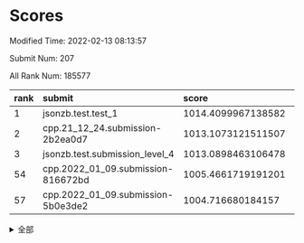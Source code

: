 # Scores

Modified Time: 2022-02-13 08:13:57

Submit Num: 207

All Rank Num: 185577

| rank |               submit               |       score        |       sigma        | pk_num |
| :--- | :--------------------------------- | :----------------- | :----------------- | :----- |
| 1    | jsonzb.test.test_1                 | 1014.4099967138582 | 0.8486286019626097 | 3586   |
| 2    | cpp.21_12_24.submission-2b2ea0d7   | 1013.1073121511507 | 0.7977043763738251 | 3588   |
| 3    | jsonzb.test.submission_level_4     | 1013.0898463106478 | 0.7942747007463914 | 3584   |
| 54   | cpp.2022_01_09.submission-816672bd | 1005.4661719191201 | 0.7056835318799437 | 3587   |
| 57   | cpp.2022_01_09.submission-5b0e3de2 | 1004.716680184157  | 0.7205359767978593 | 3584   |


<details>
<summary>全部</summary>

| rank |                 submit                 |       score        |       sigma        | pk_num |
| :--- | :------------------------------------- | :----------------- | :----------------- | :----- |
| 1    | jsonzb.test.test_1                     | 1014.4099967138582 | 0.8486286019626097 | 3586   |
| 2    | cpp.21_12_24.submission-2b2ea0d7       | 1013.1073121511507 | 0.7977043763738251 | 3588   |
| 3    | jsonzb.test.submission_level_4         | 1013.0898463106478 | 0.7942747007463914 | 3584   |
| 4    | gobigger.level_3.submission_level_3_40 | 1011.0965742208638 | 0.7571650114733385 | 3589   |
| 5    | gobigger.level_3.submission_level_3_4  | 1010.9979984519521 | 0.7822471446070518 | 3590   |
| 6    | gobigger.level_3.submission_level_3_21 | 1010.9084719981117 | 0.749246457438199  | 3587   |
| 7    | gobigger.level_3.submission_level_3_14 | 1010.8597830254632 | 0.7386299471941149 | 3587   |
| 8    | gobigger.level_3.submission_level_3_7  | 1010.8473963927581 | 0.7548381229227703 | 3590   |
| 9    | gobigger.level_3.submission_level_3_46 | 1010.833631995875  | 0.7691180600498249 | 3591   |
| 10   | gobigger.level_3.submission_level_3_49 | 1010.703999430082  | 0.753194510624175  | 3590   |
| 11   | gobigger.level_3.submission_level_3_2  | 1010.6728980740633 | 0.7763537895090011 | 3590   |
| 12   | gobigger.level_3.submission_level_3_37 | 1010.5742583023283 | 0.7514406233831525 | 3584   |
| 13   | gobigger.level_3.submission_level_3_28 | 1010.5437747371446 | 0.7610729296822106 | 3584   |
| 14   | gobigger.level_3.submission_level_3_16 | 1010.4619465555124 | 0.7602652741822822 | 3590   |
| 15   | gobigger.level_3.submission_level_3_29 | 1010.4522766246282 | 0.7718229144275991 | 3585   |
| 16   | gobigger.level_3.submission_level_3_24 | 1010.4506848935673 | 0.7534611910851565 | 3586   |
| 17   | gobigger.level_3.submission_level_3_9  | 1010.4372514800303 | 0.7576790918466019 | 3586   |
| 18   | gobigger.level_3.submission_level_3_1  | 1010.405704086806  | 0.766348819522075  | 3588   |
| 19   | gobigger.level_3.submission_level_3_42 | 1010.3594521623385 | 0.752561240636276  | 3587   |
| 20   | gobigger.level_3.submission_level_3_5  | 1010.3458054809435 | 0.7598684241736253 | 3588   |
| 21   | gobigger.level_3.submission_level_3_38 | 1010.2457366919757 | 0.7817461478317422 | 3587   |
| 22   | gobigger.level_3.submission_level_3_8  | 1010.1941324487711 | 0.7578476014830742 | 3585   |
| 23   | gobigger.level_3.submission_level_3_41 | 1010.145074945672  | 0.7549985805731199 | 3587   |
| 24   | gobigger.level_3.submission_level_3_12 | 1010.1396463365965 | 0.757006167099988  | 3587   |
| 25   | gobigger.level_3.submission_level_3_30 | 1009.9872012591641 | 0.7545655131930378 | 3587   |
| 26   | gobigger.level_3.submission_level_3_13 | 1009.9543446492015 | 0.7677893148772565 | 3588   |
| 27   | gobigger.level_3.submission_level_3_36 | 1009.9038545117055 | 0.7667688702326555 | 3582   |
| 28   | gobigger.level_3.submission_level_3_44 | 1009.8739161619219 | 0.7423098858928792 | 3585   |
| 29   | gobigger.level_3.submission_level_3_33 | 1009.7954209481406 | 0.7591045712986506 | 3579   |
| 30   | gobigger.level_3.submission_level_3_6  | 1009.7806638169612 | 0.7545453786156362 | 3588   |
| 31   | gobigger.level_3.submission_level_3_15 | 1009.7504548831931 | 0.7578065241294    | 3585   |
| 32   | gobigger.level_3.submission_level_3_18 | 1009.7422244158291 | 0.7415719007693924 | 3588   |
| 33   | gobigger.level_3.submission_level_3_43 | 1009.7236319193989 | 0.7495358584422038 | 3592   |
| 34   | gobigger.level_3.submission_level_3_34 | 1009.6573568190066 | 0.7669436096347414 | 3582   |
| 35   | gobigger.level_3.submission_level_3_0  | 1009.6228679790113 | 0.7672650695338228 | 3583   |
| 36   | gobigger.level_3.submission_level_3_35 | 1009.622604300561  | 0.7499034600195167 | 3588   |
| 37   | gobigger.level_3.submission_level_3_25 | 1009.5715498975268 | 0.7397234311477772 | 3584   |
| 38   | gobigger.level_3.submission_level_3_11 | 1009.5442187517997 | 0.7447209739187832 | 3595   |
| 39   | gobigger.level_3.submission_level_3_22 | 1009.4515368911235 | 0.7452864159233764 | 3584   |
| 40   | gobigger.level_3.submission_level_3_20 | 1009.3310074603002 | 0.7417796940908813 | 3587   |
| 41   | gobigger.level_3.submission_level_3_45 | 1009.2416141143392 | 0.7530890200023918 | 3585   |
| 42   | gobigger.level_3.submission_level_3_32 | 1009.1876815868341 | 0.7355564696598467 | 3589   |
| 43   | gobigger.level_3.submission_level_3_3  | 1009.1726245839587 | 0.7422248016885425 | 3583   |
| 44   | gobigger.level_3.submission_level_3_23 | 1009.1556980091698 | 0.7423640113989108 | 3585   |
| 45   | gobigger.level_3.submission_level_3_26 | 1009.1365945221436 | 0.7524040967110757 | 3584   |
| 46   | gobigger.level_3.submission_level_3_39 | 1009.0358020702979 | 0.7407039177121377 | 3587   |
| 47   | gobigger.level_3.submission_level_3_19 | 1008.6273591522773 | 0.7394668344041446 | 3588   |
| 48   | gobigger.level_3.submission_level_3_17 | 1008.5919413339855 | 0.7330247155942063 | 3584   |
| 49   | gobigger.level_3.submission_level_3_31 | 1008.5799948620245 | 0.7483788217203474 | 3585   |
| 50   | gobigger.level_3.submission_level_3_27 | 1008.502112604733  | 0.7328976893344868 | 3586   |
| 51   | gobigger.level_3.submission_level_3_47 | 1008.272639159841  | 0.7266416059804894 | 3591   |
| 52   | gobigger.level_3.submission_level_3_48 | 1008.146001406427  | 0.7294833402423361 | 3589   |
| 53   | gobigger.level_3.submission_level_3_10 | 1007.2822464593061 | 0.750257883304265  | 3586   |
| 54   | cpp.2022_01_09.submission-816672bd     | 1005.4661719191201 | 0.7056835318799437 | 3587   |
| 55   | gobigger.level_1.submission_level_1_6  | 1005.149549888596  | 0.7223961850619873 | 3591   |
| 56   | gobigger.level_1.submission_level_1_32 | 1004.7932800383205 | 0.7105847007523737 | 3588   |
| 57   | cpp.2022_01_09.submission-5b0e3de2     | 1004.716680184157  | 0.7205359767978593 | 3584   |
| 58   | gobigger.level_1.submission_level_1_43 | 1004.6802954576142 | 0.7170618982043843 | 3584   |
| 59   | gobigger.level_1.submission_level_1_15 | 1004.6518889557491 | 0.7223106522254209 | 3591   |
| 60   | gobigger.level_1.submission_level_1_31 | 1004.6499263694996 | 0.7053019015364539 | 3585   |
| 61   | gobigger.level_1.submission_level_1_45 | 1004.5714920580534 | 0.7399924759765373 | 3584   |
| 62   | gobigger.level_1.submission_level_1_36 | 1004.4933908974994 | 0.7133829936001677 | 3591   |
| 63   | gobigger.level_1.submission_level_1_13 | 1004.2780421397076 | 0.7193211473066617 | 3590   |
| 64   | gobigger.level_1.submission_level_1_37 | 1004.1913988788017 | 0.728581088316843  | 3589   |
| 65   | gobigger.level_1.submission_level_1_27 | 1004.1014632649674 | 0.722795800047388  | 3583   |
| 66   | gobigger.level_1.submission_level_1_8  | 1003.9810645858155 | 0.7088309974263347 | 3587   |
| 67   | gobigger.level_1.submission_level_1_10 | 1003.9026448750352 | 0.7149194634212953 | 3586   |
| 68   | gobigger.level_1.submission_level_1_44 | 1003.7276828078765 | 0.7100002882517297 | 3584   |
| 69   | gobigger.level_1.submission_level_1_29 | 1003.673912207111  | 0.7098730425443557 | 3590   |
| 70   | gobigger.level_1.submission_level_1_42 | 1003.6145633409184 | 0.7140633822868476 | 3583   |
| 71   | gobigger.level_1.submission_level_1_41 | 1003.5698048781608 | 0.7230595408336153 | 3586   |
| 72   | gobigger.level_1.submission_level_1_35 | 1003.5310600851176 | 0.7159060713299069 | 3584   |
| 73   | gobigger.level_1.submission_level_1_2  | 1003.5181058231271 | 0.7161147162873454 | 3589   |
| 74   | gobigger.level_1.submission_level_1_20 | 1003.5015666472452 | 0.709284399500124  | 3584   |
| 75   | gobigger.level_1.submission_level_1_26 | 1003.4697061132425 | 0.715707006228793  | 3585   |
| 76   | gobigger.level_1.submission_level_1_4  | 1003.242045017504  | 0.704474140793916  | 3586   |
| 77   | gobigger.level_1.submission_level_1_28 | 1003.160614799739  | 0.7156104915994993 | 3580   |
| 78   | gobigger.level_1.submission_level_1_18 | 1003.1476859310727 | 0.7059254105943212 | 3581   |
| 79   | gobigger.level_1.submission_level_1_49 | 1003.1466756308128 | 0.712461784843318  | 3587   |
| 80   | gobigger.level_1.submission_level_1_46 | 1003.0911612939224 | 0.7139101801814138 | 3587   |
| 81   | gobigger.level_1.submission_level_1_24 | 1003.0651818151055 | 0.7269357001876771 | 3589   |
| 82   | gobigger.level_1.submission_level_1_23 | 1003.0532943400078 | 0.7223498505119944 | 3579   |
| 83   | gobigger.level_1.submission_level_1_22 | 1002.9804583333852 | 0.7107977597046354 | 3590   |
| 84   | gobigger.level_1.submission_level_1_21 | 1002.943445421195  | 0.7079891430348181 | 3581   |
| 85   | gobigger.level_1.submission_level_1_25 | 1002.8579826176713 | 0.7100379326758687 | 3585   |
| 86   | gobigger.level_1.submission_level_1_14 | 1002.8519183265096 | 0.7103936192394568 | 3580   |
| 87   | gobigger.level_1.submission_level_1_16 | 1002.683136940093  | 0.7175410238321577 | 3585   |
| 88   | gobigger.level_1.submission_level_1_47 | 1002.6612210015322 | 0.7118211687322497 | 3589   |
| 89   | gobigger.level_1.submission_level_1_11 | 1002.6391819846518 | 0.7224106888335314 | 3583   |
| 90   | gobigger.level_1.submission_level_1_39 | 1002.629770539874  | 0.7133716373778201 | 3580   |
| 91   | gobigger.level_1.submission_level_1_12 | 1002.6256253052217 | 0.7245361183293001 | 3591   |
| 92   | gobigger.level_1.submission_level_1_33 | 1002.6217835194147 | 0.7095337553085251 | 3588   |
| 93   | gobigger.level_1.submission_level_1_40 | 1002.6215603839498 | 0.7156633192240918 | 3590   |
| 94   | gobigger.level_1.submission_level_1_5  | 1002.5693969673873 | 0.7141997852902318 | 3586   |
| 95   | gobigger.level_1.submission_level_1_1  | 1002.471401117432  | 0.7240666429781507 | 3586   |
| 96   | gobigger.level_1.submission_level_1_0  | 1002.4559690805945 | 0.7167956646849565 | 3588   |
| 97   | gobigger.level_1.submission_level_1_9  | 1002.4306057695115 | 0.713592411120321  | 3580   |
| 98   | gobigger.level_1.submission_level_1_3  | 1002.4138609579795 | 0.7155603432625626 | 3583   |
| 99   | gobigger.level_1.submission_level_1_48 | 1002.3180692641116 | 0.7012364061380151 | 3586   |
| 100  | gobigger.level_1.submission_level_1_7  | 1002.3083798527791 | 0.7169478660174897 | 3584   |
| 101  | gobigger.level_1.submission_level_1_34 | 1002.2952315560701 | 0.7118468536199272 | 3588   |
| 102  | gobigger.level_1.submission_level_1_30 | 1002.1351493388355 | 0.7243509155123888 | 3584   |
| 103  | gobigger.level_1.submission_level_1_17 | 1002.0387102174673 | 0.7079405248181416 | 3586   |
| 104  | gobigger.level_1.submission_level_1_19 | 1001.996957606993  | 0.7175643173675941 | 3585   |
| 105  | gobigger.level_1.submission_level_1_38 | 1001.800039146628  | 0.7258358510292041 | 3580   |
| 106  | gobigger.random.submission_random_30   | 997.450363730291   | 0.7028876893770701 | 3585   |
| 107  | gobigger.random.submission_random_34   | 997.1400360013189  | 0.7223674912942375 | 3584   |
| 108  | gobigger.random.submission_random_19   | 996.6943210655353  | 0.7026744943301937 | 3582   |
| 109  | gobigger.random.submission_random_29   | 996.6456932720267  | 0.7047336774385595 | 3591   |
| 110  | gobigger.random.submission_random_44   | 996.6346062322151  | 0.7152206007781691 | 3586   |
| 111  | gobigger.random.submission_random_6    | 996.6136987563684  | 0.6959997378634262 | 3591   |
| 112  | gobigger.random.submission_random_18   | 996.5806558263461  | 0.6997591663964613 | 3586   |
| 113  | gobigger.random.submission_random_12   | 996.5797045178301  | 0.7098967395436173 | 3588   |
| 114  | gobigger.random.submission_random_41   | 996.4700503032558  | 0.7173077552414955 | 3589   |
| 115  | gobigger.random.submission_random_48   | 996.4322418451236  | 0.6982607649372979 | 3589   |
| 116  | gobigger.random.submission_random_9    | 996.4296370739647  | 0.6990926337454215 | 3592   |
| 117  | gobigger.random.submission_random_23   | 996.4093114693871  | 0.7098653588435992 | 3585   |
| 118  | gobigger.random.submission_random_33   | 996.3022478910349  | 0.7063853523089633 | 3589   |
| 119  | gobigger.random.submission_random_2    | 996.2731946498627  | 0.7143783318707145 | 3578   |
| 120  | gobigger.random.submission_random_13   | 996.258924162592   | 0.716245412658399  | 3586   |
| 121  | gobigger.random.submission_random_38   | 996.2367038761455  | 0.7152344319415835 | 3591   |
| 122  | gobigger.random.submission_random_42   | 996.176404139839   | 0.708299653665394  | 3592   |
| 123  | gobigger.random.submission_random_36   | 996.1592800071055  | 0.7078950143732111 | 3586   |
| 124  | gobigger.random.submission_random_5    | 996.1233809354864  | 0.7222411398401833 | 3585   |
| 125  | gobigger.random.submission_random_0    | 996.0504363768385  | 0.7105298906924888 | 3589   |
| 126  | gobigger.random.submission_random_14   | 996.0168951271489  | 0.7205091542563289 | 3585   |
| 127  | gobigger.random.submission_random_31   | 995.9771965634367  | 0.7100913084725865 | 3587   |
| 128  | gobigger.random.submission_random_39   | 995.9751837308681  | 0.7110257410888875 | 3582   |
| 129  | gobigger.random.submission_random_35   | 995.9394855274451  | 0.706991902723193  | 3583   |
| 130  | gobigger.random.submission_random_47   | 995.9388238766012  | 0.7197638219995918 | 3580   |
| 131  | gobigger.random.submission_random_43   | 995.9170102014298  | 0.7088284628733074 | 3584   |
| 132  | gobigger.random.submission_random_3    | 995.9166822212513  | 0.7172013191256281 | 3589   |
| 133  | gobigger.random.submission_random_32   | 995.9074622944356  | 0.7104612429594903 | 3586   |
| 134  | gobigger.random.submission_random_20   | 995.891058636751   | 0.7234773089825706 | 3589   |
| 135  | gobigger.random.submission_random_27   | 995.8640819233287  | 0.7137320840552159 | 3585   |
| 136  | gobigger.random.submission_random_46   | 995.8630959471648  | 0.714725077964106  | 3588   |
| 137  | gobigger.random.submission_random_45   | 995.8012340578699  | 0.7042953952377708 | 3581   |
| 138  | gobigger.random.submission_random_10   | 995.7930714902491  | 0.7046101710355825 | 3588   |
| 139  | gobigger.random.submission_random_16   | 995.7820319452062  | 0.7013315130139469 | 3589   |
| 140  | gobigger.random.submission_random_21   | 995.7171307248898  | 0.7126836320946403 | 3584   |
| 141  | gobigger.random.submission_random_40   | 995.6776006398519  | 0.710397351492326  | 3587   |
| 142  | gobigger.random.submission_random_7    | 995.5721167775081  | 0.7137687448410545 | 3591   |
| 143  | gobigger.random.submission_random_8    | 995.5703156039641  | 0.7010954226817454 | 3584   |
| 144  | gobigger.random.submission_random_22   | 995.5675054921761  | 0.7057477156158849 | 3584   |
| 145  | gobigger.random.submission_random_17   | 995.5637165988937  | 0.7131298416717008 | 3583   |
| 146  | gobigger.random.submission_random_26   | 995.5266554957749  | 0.7025262503709158 | 3581   |
| 147  | gobigger.random.submission_random_25   | 995.5077001055827  | 0.7052925037706669 | 3582   |
| 148  | gobigger.random.submission_random_1    | 995.4578233370594  | 0.7304496172820727 | 3584   |
| 149  | gobigger.random.submission_random_28   | 995.4488055253628  | 0.7162223253350986 | 3582   |
| 150  | gobigger.random.submission_random_11   | 995.3084937586161  | 0.7219810191060752 | 3587   |
| 151  | gobigger.random.submission_random_49   | 995.228801593491   | 0.7009719799515123 | 3587   |
| 152  | gobigger.random.submission_random_15   | 994.8829062979886  | 0.7281392855932417 | 3586   |
| 153  | gobigger.random.submission_random_37   | 994.6467596359386  | 0.7272175390827027 | 3581   |
| 154  | gobigger.random.submission_random_4    | 994.619743281012   | 0.7208143455084328 | 3583   |
| 155  | gobigger.level_2.submission_level_2_46 | 994.3257540346368  | 0.7176975879228449 | 3589   |
| 156  | gobigger.random.submission_random_24   | 994.2122012668171  | 0.717181281171634  | 3584   |
| 157  | gobigger.level_2.submission_level_2_43 | 994.1413552939674  | 0.7133073868942612 | 3586   |
| 158  | gobigger.level_2.submission_level_2_36 | 993.6681690828136  | 0.728476271955266  | 3588   |
| 159  | gobigger.level_2.submission_level_2_37 | 993.5425601823465  | 0.724234454786579  | 3584   |
| 160  | gobigger.level_2.submission_level_2_0  | 993.2786658512002  | 0.7226010473043383 | 3588   |
| 161  | gobigger.level_2.submission_level_2_22 | 993.252115641263   | 0.7469821805233696 | 3585   |
| 162  | gobigger.level_2.submission_level_2_1  | 993.2140102032804  | 0.7472973812181741 | 3589   |
| 163  | gobigger.level_2.submission_level_2_5  | 993.1952101050713  | 0.7336465124123701 | 3589   |
| 164  | gobigger.level_2.submission_level_2_18 | 993.0179964229212  | 0.750245700963997  | 3586   |
| 165  | gobigger.level_2.submission_level_2_24 | 993.012213568641   | 0.730900305882963  | 3590   |
| 166  | gobigger.level_2.submission_level_2_42 | 992.8910773209775  | 0.737455675674039  | 3584   |
| 167  | gobigger.level_2.submission_level_2_25 | 992.8814542412917  | 0.7186620472945814 | 3583   |
| 168  | gobigger.level_2.submission_level_2_6  | 992.8783798586668  | 0.7403842124898643 | 3584   |
| 169  | gobigger.level_2.submission_level_2_17 | 992.8229241940072  | 0.7284015943979538 | 3587   |
| 170  | gobigger.level_2.submission_level_2_11 | 992.798935684821   | 0.7509700211338556 | 3591   |
| 171  | gobigger.level_2.submission_level_2_38 | 992.7862651800549  | 0.7296406421736317 | 3582   |
| 172  | gobigger.level_2.submission_level_2_27 | 992.7533448882505  | 0.742461445160186  | 3585   |
| 173  | gobigger.level_2.submission_level_2_31 | 992.7320484388985  | 0.7497482892563643 | 3583   |
| 174  | gobigger.level_2.submission_level_2_26 | 992.7132800328737  | 0.747600872941281  | 3587   |
| 175  | gobigger.level_2.submission_level_2_34 | 992.6643737496353  | 0.7244677435595253 | 3583   |
| 176  | gobigger.level_2.submission_level_2_45 | 992.633052843616   | 0.7267257630408509 | 3583   |
| 177  | gobigger.level_2.submission_level_2_10 | 992.5685669092857  | 0.7448161816846123 | 3579   |
| 178  | gobigger.level_2.submission_level_2_40 | 992.4792266933904  | 0.7266305058055832 | 3582   |
| 179  | gobigger.level_2.submission_level_2_49 | 992.4216097895014  | 0.7362874552188011 | 3588   |
| 180  | gobigger.level_2.submission_level_2_23 | 992.29213989111    | 0.7397672031411294 | 3589   |
| 181  | gobigger.level_2.submission_level_2_16 | 992.2426325278303  | 0.7607186902824847 | 3594   |
| 182  | gobigger.level_2.submission_level_2_33 | 992.162739788708   | 0.7490509299618053 | 3583   |
| 183  | gobigger.level_2.submission_level_2_35 | 992.1166999808845  | 0.7472657049779936 | 3587   |
| 184  | gobigger.level_2.submission_level_2_39 | 992.1127615826165  | 0.7382218509361258 | 3585   |
| 185  | gobigger.level_2.submission_level_2_44 | 992.0365560522896  | 0.7392317172735996 | 3591   |
| 186  | gobigger.level_2.submission_level_2_12 | 991.9586937118756  | 0.7485946470399728 | 3585   |
| 187  | gobigger.level_2.submission_level_2_21 | 991.9475666784964  | 0.7495076725339725 | 3583   |
| 188  | gobigger.level_2.submission_level_2_28 | 991.9317334843132  | 0.7410228227638422 | 3584   |
| 189  | gobigger.level_2.submission_level_2_20 | 991.7730580614777  | 0.7393949114539435 | 3588   |
| 190  | gobigger.level_2.submission_level_2_47 | 991.754867931036   | 0.7349101934515824 | 3595   |
| 191  | gobigger.level_2.submission_level_2_9  | 991.7375736529273  | 0.7313545820882232 | 3586   |
| 192  | gobigger.level_2.submission_level_2_3  | 991.410689576863   | 0.7538143512090635 | 3586   |
| 193  | gobigger.level_2.submission_level_2_29 | 991.3106691189018  | 0.7425298785849637 | 3587   |
| 194  | gobigger.level_2.submission_level_2_41 | 991.2478587458662  | 0.755213407670806  | 3587   |
| 195  | gobigger.level_2.submission_level_2_32 | 991.2245864722964  | 0.7506039427348349 | 3588   |
| 196  | gobigger.level_2.submission_level_2_48 | 991.1691126498464  | 0.7739375536738341 | 3585   |
| 197  | gobigger.level_2.submission_level_2_2  | 991.166221483043   | 0.75626158625536   | 3584   |
| 198  | gobigger.level_2.submission_level_2_14 | 991.1170737332891  | 0.7279444591544818 | 3581   |
| 199  | gobigger.level_2.submission_level_2_13 | 991.0297329795402  | 0.746721462998472  | 3590   |
| 200  | gobigger.level_2.submission_level_2_4  | 990.9189461575219  | 0.7562181574938203 | 3584   |
| 201  | gobigger.level_2.submission_level_2_8  | 990.8572966638521  | 0.7430207914920307 | 3585   |
| 202  | gobigger.level_2.submission_level_2_7  | 990.8013537836885  | 0.7764126679279645 | 3593   |
| 203  | gobigger.level_2.submission_level_2_30 | 990.7989950055793  | 0.7496477985402187 | 3583   |
| 204  | gobigger.level_2.submission_level_2_19 | 990.5249748898476  | 0.7642326343805844 | 3580   |
| 205  | gobigger.level_2.submission_level_2_15 | 989.6464735815073  | 0.7592764709529798 | 3584   |
| 206  | gobigger.none.submission_none_1        | 980.0402101257472  | 1.1537187959672692 | 3587   |
| 207  | gobigger.none.submission_none_0        | 974.3119898307651  | 1.5124662654501488 | 3585   |

</details>